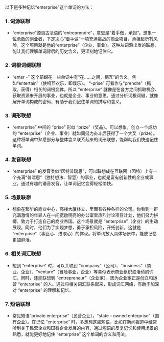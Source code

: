 以下是多种记忆“enterprise”这个单词的方法：

### 1. 词源联想
 - “enterprise”源自古法语的“entreprendre”，意思是“着手做，承担”。想象一位勇敢的创业者，下定决心“着手做”一项充满挑战的商业项目，承担起所有风险，这个项目就是他的“enterprise”（企业，事业）。这种从词源出发的联想，能让我们理解单词背后的历史含义，更深刻地记住它。

### 2. 词根词缀联想
 - “enter -” 这个前缀在一些单词中有“在……之间，相互”的含义，例如“entertain”（使相互欢乐，即娱乐）。 “-prise” 可看作与“prendre”（抓取，获得）相关的词根变体。所以 “enterprise” 就像是在各方之间抓取机会、获取资源来开展的事业，也就是企业、事业的意思。通过分析词根词缀，就像解开单词构成的密码，有助于我们记住单词的拼写和含义。

### 3. 词形联想
 - “enterprise” 中间的 “prise” 形似 “prize”（奖品）。可以想象，创立一个成功的 “enterprise”（企业、事业）就如同努力奋斗后获得了一个大奖（prize）。这种将单词中熟悉部分与整体含义联系起来的词形联想，能帮助我们快速记住单词。

### 4. 发音联想
 - “enterprise” 的发音类似“因特普瑞思”，可以联想成在互联网（因特）上有一个充满“普瑞思”（独特想法、智慧）的事业，也就是富有创新性的企业或事业。通过有趣的谐音发音，让单词记忆变得轻松愉快。

### 5. 场景联想
 - 想象在繁华的商业中心，高楼大厦林立，里面有各种各样的公司。你看到一群充满激情的年轻人在一间宽敞明亮的办公室里热烈讨论项目计划，他们努力拼搏，致力于打造自己的商业帝国。这个场景就是 “enterprise”（企业）的生动展现。同时，他们为了实现梦想，勇于承担风险，开拓创新，这就是 “enterprise”（事业心、进取心）的体现。将单词放入具体场景中，能使记忆更加鲜活。

### 6. 相关词汇联想
 - 想到 “enterprise” 时，可以关联到 “company”（公司）、“business”（商业，企业）、“venture”（冒险事业，企业）等类似表示商业组织或活动的词汇。同时，还能联想到 “entrepreneur”（企业家），因为企业家正是创立和运营 “enterprise” 的人。通过将相关词汇联系起来，形成词汇网络，有助于加深对 “enterprise” 的理解和记忆。

### 7. 短语联想
 - 常见短语“private enterprise”（民营企业），“state - owned enterprise”（国有企业）。在记忆 “enterprise” 时，多想想这些短语，比如在新闻报道中经常听到关于民营企业和国有企业发展的内容，通过短语的反复记忆和使用场景的熟悉，就能更好地记住 “enterprise” 这个单词的含义和用法。 